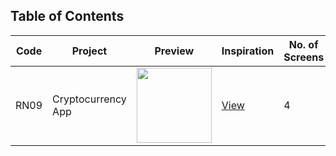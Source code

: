 ## Table of Contents

| Code | Project            | Preview                                                                                                                                                     | Inspiration                                                        | No. of Screens |
| ---- | ------------------ | ----------------------------------------------------------------------------------------------------------------------------------------------------------- | ------------------------------------------------------------------ | -------------- |
| RN09 | Cryptocurrency App | <img src="https://cdn.dribbble.com/users/3712718/screenshots/14896748/media/46be264ccd9a8a2c05691e657be48167.png?compress=1&resize=1200x900" width="120" /> | [View](https://dribbble.com/shots/14896748-Cryptocoin-App-concept) | 4              |

